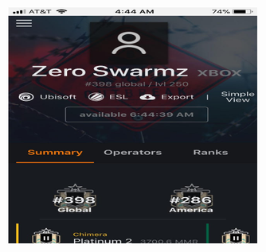 <html>
<head>
<meta charset="UTF-8">
<link rel="stylesheet" type="text/css" herf="mystylesheet.css">
  <img src="https://github.com/ZeroSwarmz/R6Stats/blob/master/.gitignore/image.jpg?raw=true" width="500" height="475">
</head>
<body>
</body>
</html>
